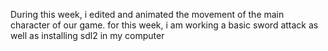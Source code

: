 During this week, i edited and animated the movement of the main character of our game. for this week, i am working a basic sword attack as well as installing sdl2 in my computer

